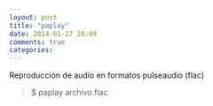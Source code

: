 ```yaml
---
layout: post
title: "paplay"
date: 2014-01-27 20:09
comments: true
categories: 
---
```

Reproducción de audio en formatos pulseaudio (flac)

>$ paplay archivo.flac

